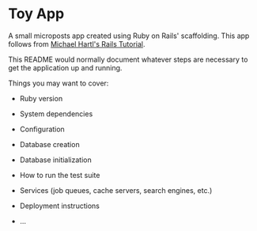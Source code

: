 # Toy App

A small microposts app created using Ruby on Rails' scaffolding. This app follows from [Michael Hartl's Rails Tutorial](https://www.railstutorial.org/book).



This README would normally document whatever steps are necessary to get the
application up and running.

Things you may want to cover:

* Ruby version

* System dependencies

* Configuration

* Database creation

* Database initialization

* How to run the test suite

* Services (job queues, cache servers, search engines, etc.)

* Deployment instructions

* ...
